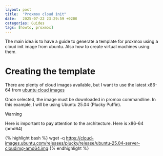 ```yaml
---
layout: post
title:  "Proxmox cloud init"
date:   2025-07-22 23:29:59 +0200
categories: Guides
tags: [howto, proxmox]
---
```

The main idea is to have a guide to generate a template for proxmox using a cloud init image from ubuntu.
Also how to create virtual machines using them.

# Creating the template 
There are plenty of cloud images available, but I want to use the latest x86-64 from [ubuntu cloud images][ubuntu-images]

Once selected, the image must be downloaded in promox commandline. In this example, I will be using Ubuntu 25.04 (Plucky Puffin).

> [!WARNING]
> Here is important to pay attention to the architecture. Here is x86-64 (amd64)

{% highlight bash %}
wget -q https://cloud-images.ubuntu.com/releases/plucky/release/ubuntu-25.04-server-cloudimg-amd64.img
{% endhighlight %}




[ubuntu-images]: https://cloud-images.ubuntu.com/releases/

